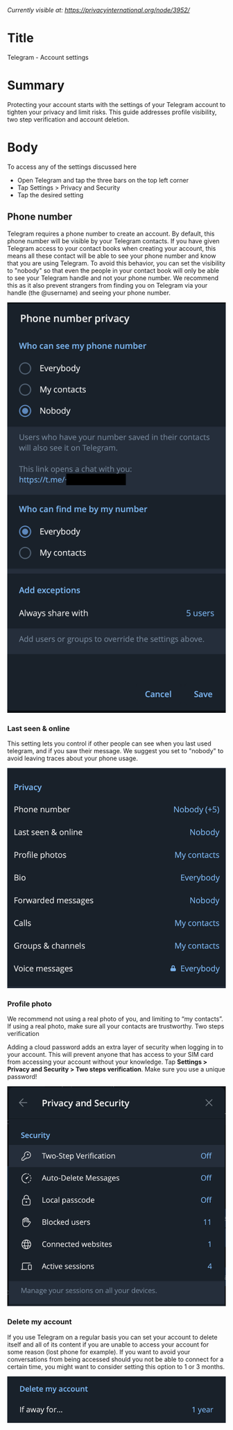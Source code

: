 *Currently visible at: https://privacyinternational.org/node/3952/*

# Title
Telegram - Account settings 

# Summary
Protecting your account starts with the settings of your Telegram account to tighten your privacy and limit risks. This guide addresses profile visibility, two step verification and account deletion.

# Body 

To access any of the settings discussed here
- Open Telegram and tap the three bars on the top left corner
- Tap Settings > Privacy and Security
- Tap the desired setting

## Phone number

Telegram requires a phone number to create an account. By default, this phone number will be visible by your Telegram contacts. If you have given Telegram access to your contact books when creating your account, this means all these contact will be able to see your phone number and know that you are using Telegram. To avoid this behavior, you can set the visibility to "nobody" so that even the people in your contact book will only be able to see your Telegram handle and not your phone number. We recommend this as it also prevent strangers from finding you on Telegram via your handle (the @username) and seeing your phone number.

![image](https://github.com/privacyint/website-guides/blob/master/images/Telegram/tg_phonenum.png?raw=true)

### Last seen & online

This setting lets you control if other people can see when you last used telegram, and if you saw their message. We suggest you set to "nobody" to avoid leaving traces about your phone usage.

![image](https://raw.githubusercontent.com/privacyint/website-guides/master/images/Telegram/tg_privacy_sec2.png?token=ADBVYCREAYWFQSN3XCWXXJS7GFM2O)


### Profile photo

We recommend not using a real photo of you, and limiting to “my contacts”. If using a real photo, make sure all your contacts are trustworthy.
Two steps verification

Adding a cloud password adds an extra layer of security when logging in to your account. This will prevent anyone that has access to your SIM card from accessing your account without your knowledge. Tap **Settings > Privacy and Security > Two steps verification**. Make sure you use a unique password! 

![image](https://raw.githubusercontent.com/privacyint/website-guides/master/images/Telegram/tg_two_step.png?token=ADBVYCU4RPMSTPD7XPOGE4S7GFM4S)

### Delete my account

If you use Telegram on a regular basis you can set your account to delete itself and all of its content if you are unable to access your account for some reason (lost phone for example). If you want to avoid your conversations from being accessed should you not be able to connect for a certain time, you might want to consider setting this option to 1 or 3 months. 

![image](https://raw.githubusercontent.com/privacyint/website-guides/master/images/Telegram/tg_deleteacc.png?token=ADBVYCVE3D4AHGMZIHJEZBC7GFM6S)




